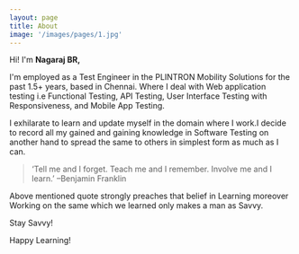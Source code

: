 ```yaml
---
layout: page
title: About
image: '/images/pages/1.jpg'
---
```


Hi! I'm **Nagaraj BR,**

I'm employed as a Test Engineer in the PLINTRON Mobility Solutions for the past 1.5+ years, based in Chennai. Where I deal with Web application testing i.e Functional Testing, API Testing, User Interface Testing with Responsiveness, and Mobile App Testing.

I exhilarate to learn and update myself in the domain where I work.I decide to record all my gained and gaining knowledge in Software Testing on another hand to spread the same to others in simplest form as much as I can.

> ‘Tell me and I forget. Teach me and I remember. Involve me and I learn.’ –Benjamin Franklin

Above mentioned quote strongly preaches that belief in Learning moreover Working on the same which we learned only makes a man as Savvy.

Stay Savvy!

Happy Learning!